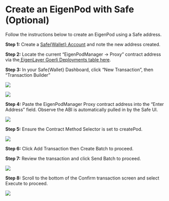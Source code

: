 # Create an EigenPod with Safe (Optional)

Follow the instructions below to create an EigenPod using a Safe address.

**Step 1:** Create a [Safe&#123;Wallet&#125; Account][ref1] and note the new address created.

**Step 2:** Locate the current “EigenPodManager -> Proxy” contract address via the[ EigenLayer Goerli Deployments table here][ref2].

**Step 3:** In your Safe&#123;Wallet&#125; Dashboard, click “New Transaction”, then “Transaction Builder”

![](/img/googleusercontentbackup/VhvtrzfZkAPIVjAVGaGiQLuHcoX94IeuJIZKymOP8rl5SU6YPkLMRDfyoEKT22MJUwCZp3bj4g7RnkFZPrvNDq1FBRWt6wp6fd_W_qxmdDczCr63Md7v_dFGjMRlA_cPbxAF2vs4pwRk8Y3aIGI5ghY.png)

![](/img/googleusercontentbackup/fWBK0B7_n1MwCLVB7fMI5c75lRaFjLL_UGjSu3ZPxxxefoXl3qfln0UBislng7WoLq2ZXaxIepJJnzDbjWFBa3wv9XZZ-OcR3y10OvDaHzHOIPTH_-BVT3cVZXyOkGybaNCoBuW430fvzkqz5-QhdOE.png)

**Step 4:** Paste the EigenPodManager Proxy contract address into the “Enter Address” field. Observe the ABI is automatically pulled in by the Safe UI.

![](/img/googleusercontentbackup/6Amzdvc2bS1qnBHMezLS6iA7w3XNdyW6rKacGeVoY4TiIkvuoRfYp2tJ_xBHoQOYEKSMwcz_IDpbTgXrKV2kedxX30BOVoq3yFiAItv2O03T94CCrDuNGgidDhsKIxO5cv1_G_apMsHDnwzAD8zh3hE.png)

**Step 5:** Ensure the Contract Method Selector is set to createPod.

![](/img/googleusercontentbackup/L-fGo8SfLFRL9eGuclFYLGu6Hcv-J1Hj_taTc-ba7ttThA6c_yiztPylvKgfABkM0v4henpfG4sIrVTWxPdAO_4dfHIk69xRxa9edZaRDjhugWR4O6uf3wwG0-PwBg_BzsSb157d4r4Z123e0mdxQZk.png)

**Step 6:** Click Add Transaction then Create Batch to proceed.

**Step 7:** Review the transaction and click Send Batch to proceed.

![](/img/googleusercontentbackup/A4J5a_mzQcqJiz7xeM2jRzsQv5slK98MANGAdtRS3B5rvOP5v6yyrmYubxbLzR_3uhgIxOmWfQIpDbQmNX2hhhX7-h4eB1dNmFCjKnGoBh6Toikh0G5hshCsyTmbeyEOs0RAdX_YLmyOqa-eg4DN2Ms.png)

**Step 8:** Scroll to the bottom of the Confirm transaction screen and select Execute to proceed.

![](/img/googleusercontentbackup/UPnY4qM7MtBkzrwI0FZLTo5iAEVkEWUNS-pRCIg0LhL1djbF2NwPjAT4M_PDvgwIMGHOGvk0NwfjCYJUzHzKtY02Y9FZh_FXKpi_lULiNmYYdIUBJFj8MvMI3kT4lMumM470JiKMW_nt-dqPRMaggp8.png)

[ref1]: https://app.safe.global/
[ref2]: https://github.com/Layr-Labs/eigenlayer-contracts/blob/master/README.md#m1-current-goerli-testnet-deployment